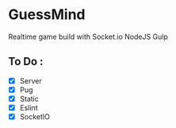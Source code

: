# GuessMind

Realtime game build with Socket.io NodeJS Gulp

## To Do :
- [x] Server
- [x] Pug
- [x] Static
- [x] Eslint
- [x] SocketIO